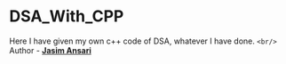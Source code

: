 # DSA_With_CPP

Here I have given my own c++ code of DSA, whatever I have done.
`<br/>`
Author - **[Jasim Ansari](https://www.linkedin.com/in/jasim-ansari23/ "LinkedIn")**
